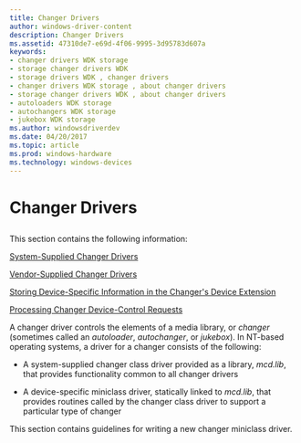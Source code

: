 ```yaml
---
title: Changer Drivers
author: windows-driver-content
description: Changer Drivers
ms.assetid: 47310de7-e69d-4f06-9995-3d95783d607a
keywords:
- changer drivers WDK storage
- storage changer drivers WDK
- storage drivers WDK , changer drivers
- changer drivers WDK storage , about changer drivers
- storage changer drivers WDK , about changer drivers
- autoloaders WDK storage
- autochangers WDK storage
- jukebox WDK storage
ms.author: windowsdriverdev
ms.date: 04/20/2017
ms.topic: article
ms.prod: windows-hardware
ms.technology: windows-devices
---
```


# Changer Drivers


## <span id="ddk_changer_drivers_kg"></span><span id="DDK_CHANGER_DRIVERS_KG"></span>


This section contains the following information:

[System-Supplied Changer Drivers](system-supplied-changer-drivers.md)

[Vendor-Supplied Changer Drivers](vendor-supplied-changer-drivers.md)

[Storing Device-Specific Information in the Changer's Device Extension](storing-device-specific-information-in-the-changer-s-device-extension.md)

[Processing Changer Device-Control Requests](processing-changer-device-control-requests.md)

A changer driver controls the elements of a media library, or *changer* (sometimes called an *autoloader*, *autochanger*, or *jukebox*). In NT-based operating systems, a driver for a changer consists of the following:

-   A system-supplied changer class driver provided as a library, *mcd.lib*, that provides functionality common to all changer drivers

-   A device-specific miniclass driver, statically linked to *mcd.lib*, that provides routines called by the changer class driver to support a particular type of changer

This section contains guidelines for writing a new changer miniclass driver.

 

 




